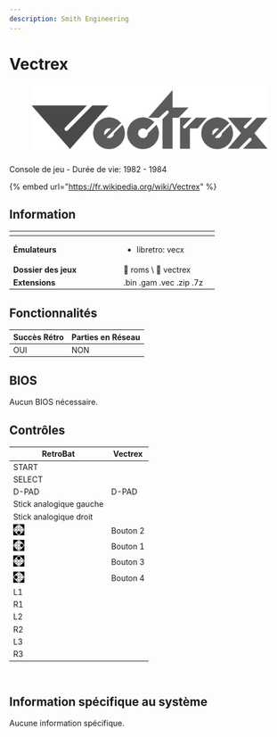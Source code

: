 ```yaml
---
description: Smith Engineering
---
```


# Vectrex

<div align="left">

<figure><img src="https://raw.githubusercontent.com/fabricecaruso/es-theme-carbon/52ff37c9e265587d006945a2ba695b5a962b3a3d/art/logos/vectrex.svg" alt=""><figcaption></figcaption></figure>

</div>

Console de jeu - Durée de vie: 1982 - 1984

{% embed url="https://fr.wikipedia.org/wiki/Vectrex" %}

## Information

<table data-header-hidden><thead><tr><th width="184"></th><th></th><th data-hidden></th></tr></thead><tbody><tr><td><strong>Émulateurs</strong></td><td><ul><li>libretro: vecx</li></ul></td><td></td></tr><tr><td><strong>Dossier des jeux</strong></td><td><span data-gb-custom-inline data-tag="emoji" data-code="1f4c1">📁</span> roms \ <span data-gb-custom-inline data-tag="emoji" data-code="1f4c2">📂</span> vectrex</td><td></td></tr><tr><td><strong>Extensions</strong></td><td>.bin .gam .vec .zip .7z</td><td></td></tr></tbody></table>

## Fonctionnalités

| Succès Rétro | Parties en Réseau |
| ------------ | ----------------- |
| OUI          | NON               |

## BIOS

Aucun BIOS nécessaire.

## Contrôles

| RetroBat                                                                        | Vectrex  |
| ------------------------------------------------------------------------------- | -------- |
| START                                                                           |          |
| SELECT                                                                          |          |
| D-PAD                                                                           | D-PAD    |
| Stick analogique gauche                                                         |          |
| Stick analogique droit                                                          |          |
| ![A](<../../../.gitbook/assets/image (19).png>)                                 | Bouton 2 |
| ![B](<../../../.gitbook/assets/image (6).png>)                                  | Bouton 1 |
| <img src="../../../.gitbook/assets/image (34).png" alt="" data-size="original"> | Bouton 3 |
| <img src="../../../.gitbook/assets/image (32).png" alt="" data-size="line">     | Bouton 4 |
| L1                                                                              |          |
| R1                                                                              |          |
| L2                                                                              |          |
| R2                                                                              |          |
| L3                                                                              |          |
| R3                                                                              |          |

<div align="left">

<figure><img src="https://i.imgur.com/t2yZvPr.png" alt=""><figcaption></figcaption></figure>

</div>

## Information spécifique au système

Aucune information spécifique.
